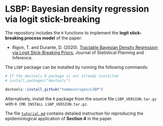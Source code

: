 # LSBP: Bayesian density regression via logit stick-breaking

The repository includes the `R` functions to implement the **logit stick-breaking process model** of the paper:

* Rigon, T. and Durante, D. (2020). [Tractable Bayesian Density Regression via Logit Stick-Breaking Priors](https://doi.org/10.1016/j.jspi.2020.05.009), Journal of Statistical Planning and Inference.

The `LSBP` package can be installed by running the following commands:

```R
# If the devtools R package is not already installed
# install.packages("devtools")

devtools::install_github("tommasorigon/LSBP")
```

Alternatively, install the `R` package from the source file `LSBP_VERSION.tar.gz` with `R CMD INSTALL LSBP_VERSION.tar.gz`. 

The file [`tutorial.md`](https://github.com/tommasorigon/LSBP/blob/master/Tutorial/tutorial.md) contains detailed instruction for reproducing the epidemiological application of **Section 4** in the paper.
